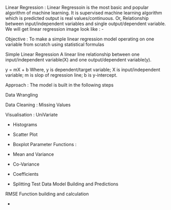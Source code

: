 
Linear Regression :
Linear Regressoin is the most basic and popular algorithm of machine learning. It is supervised machine learning algorithm which is predicted output is real values/continuous. Or, Relationship between input/independent variables and single output/dependent variable. We will get linear regression image look like : -

Objective :
To make a simple linear regression model operating on one variable from scratch using statistical formulas

Simple Linear Regression
A linear line relationship between one input/independent variable(X) and one output/dependent variable(y).

 y = mX + b
Where, y is dependent/target variable; X is input/independent variable; m is slop of regression line; b is y-intercept.

Approach :
The model is built in the following steps

Data Wrangling

Data Cleaning : Missing Values

Visualisation : UniVariate

- Histograms
- Scatter Plot 
- Boxplot
Parameter Functions :

- Mean and Variance
- Co-Variance
- Coefficients
- Splitting Test Data
Model Building and Predictions

RMSE Function building and calculation

- 
